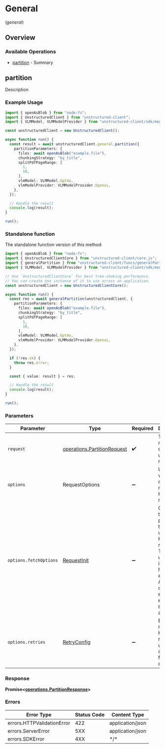 # General
(*general*)

## Overview

### Available Operations

* [partition](#partition) - Summary

## partition

Description

### Example Usage

```typescript
import { openAsBlob } from "node:fs";
import { UnstructuredClient } from "unstructured-client";
import { VLMModel, VLMModelProvider } from "unstructured-client/sdk/models/shared";

const unstructuredClient = new UnstructuredClient();

async function run() {
  const result = await unstructuredClient.general.partition({
    partitionParameters: {
      files: await openAsBlob("example.file"),
      chunkingStrategy: "by_title",
      splitPdfPageRange: [
        1,
        10,
      ],
      vlmModel: VLMModel.Gpt4o,
      vlmModelProvider: VLMModelProvider.Openai,
    },
  });

  // Handle the result
  console.log(result);
}

run();
```

### Standalone function

The standalone function version of this method:

```typescript
import { openAsBlob } from "node:fs";
import { UnstructuredClientCore } from "unstructured-client/core.js";
import { generalPartition } from "unstructured-client/funcs/generalPartition.js";
import { VLMModel, VLMModelProvider } from "unstructured-client/sdk/models/shared";

// Use `UnstructuredClientCore` for best tree-shaking performance.
// You can create one instance of it to use across an application.
const unstructuredClient = new UnstructuredClientCore();

async function run() {
  const res = await generalPartition(unstructuredClient, {
    partitionParameters: {
      files: await openAsBlob("example.file"),
      chunkingStrategy: "by_title",
      splitPdfPageRange: [
        1,
        10,
      ],
      vlmModel: VLMModel.Gpt4o,
      vlmModelProvider: VLMModelProvider.Openai,
    },
  });

  if (!res.ok) {
    throw res.error;
  }

  const { value: result } = res;

  // Handle the result
  console.log(result);
}

run();
```

### Parameters

| Parameter                                                                                                                                                                      | Type                                                                                                                                                                           | Required                                                                                                                                                                       | Description                                                                                                                                                                    |
| ------------------------------------------------------------------------------------------------------------------------------------------------------------------------------ | ------------------------------------------------------------------------------------------------------------------------------------------------------------------------------ | ------------------------------------------------------------------------------------------------------------------------------------------------------------------------------ | ------------------------------------------------------------------------------------------------------------------------------------------------------------------------------ |
| `request`                                                                                                                                                                      | [operations.PartitionRequest](../../sdk/models/operations/partitionrequest.md)                                                                                                 | :heavy_check_mark:                                                                                                                                                             | The request object to use for the request.                                                                                                                                     |
| `options`                                                                                                                                                                      | RequestOptions                                                                                                                                                                 | :heavy_minus_sign:                                                                                                                                                             | Used to set various options for making HTTP requests.                                                                                                                          |
| `options.fetchOptions`                                                                                                                                                         | [RequestInit](https://developer.mozilla.org/en-US/docs/Web/API/Request/Request#options)                                                                                        | :heavy_minus_sign:                                                                                                                                                             | Options that are passed to the underlying HTTP request. This can be used to inject extra headers for examples. All `Request` options, except `method` and `body`, are allowed. |
| `options.retries`                                                                                                                                                              | [RetryConfig](../../lib/utils/retryconfig.md)                                                                                                                                  | :heavy_minus_sign:                                                                                                                                                             | Enables retrying HTTP requests under certain failure conditions.                                                                                                               |

### Response

**Promise\<[operations.PartitionResponse](../../sdk/models/operations/partitionresponse.md)\>**

### Errors

| Error Type                 | Status Code                | Content Type               |
| -------------------------- | -------------------------- | -------------------------- |
| errors.HTTPValidationError | 422                        | application/json           |
| errors.ServerError         | 5XX                        | application/json           |
| errors.SDKError            | 4XX                        | \*/\*                      |